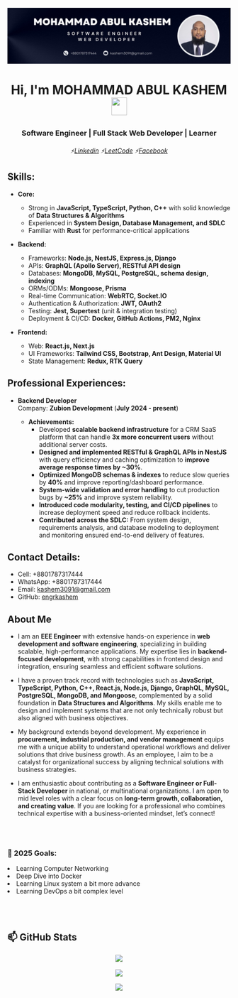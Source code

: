 ![Kashem](abul_kashem.jpg)

<h1 align="center">Hi, I'm MOHAMMAD ABUL KASHEM <img src="https://media.giphy.com/media/hvRJCLFzcasrR4ia7z/giphy.gif" width="35px" height="40px" ></h1>
<h3 align="center">Software Engineer | Full Stack Web Developer | Learner</h3>
<h6 align="center">

⚡[Linkedin](https://www.linkedin.com/in/mohammad-abul-kashem/)
⚡[LeetCode](https://leetcode.com/engrkashem/)
⚡[Facebook](https://www.facebook.com/ksmbd)

</h6>

## Skills:

- **Core:**

  - Strong in **JavaScript, TypeScript, Python, C++** with solid knowledge of **Data Structures & Algorithms**
  - Experienced in **System Design, Database Management, and SDLC**
  - Familiar with **Rust** for performance-critical applications

- **Backend:**

  - Frameworks: **Node.js, NestJS, Express.js, Django**
  - APIs: **GraphQL (Apollo Server), RESTful API design**
  - Databases: **MongoDB, MySQL, PostgreSQL, schema design, indexing**
  - ORMs/ODMs: **Mongoose, Prisma**
  - Real-time Communication: **WebRTC, Socket.IO**
  - Authentication & Authorization: **JWT, OAuth2**
  - Testing: **Jest, Supertest** (unit & integration testing)
  - Deployment & CI/CD: **Docker, GitHub Actions, PM2, Nginx**

- **Frontend:**
  - Web: **React.js, Next.js**
  - UI Frameworks: **Tailwind CSS, Bootstrap, Ant Design, Material UI**
  - State Management: **Redux, RTK Query**

## Professional Experiences:

- **Backend Developer** <br/>
  Company: **Zubion Development** (**July 2024 - present**)

  - **Achievements:**
    - Developed **scalable backend infrastructure** for a CRM SaaS platform that can handle **3x more concurrent users** without additional server costs.
    - **Designed and implemented RESTful & GraphQL APIs in NestJS** with query efficiency and caching optimization to **improve average response times by ~30%**.
    - **Optimized MongoDB schemas & indexes** to reduce slow queries by **40%** and improve reporting/dashboard performance.
    - **System-wide validation and error handling** to cut production bugs by **~25%** and improve system reliability.
    - **Introduced code modularity, testing, and CI/CD pipelines** to increase deployment speed and reduce rollback incidents.
    - **Contributed across the SDLC:** From system design, requirements analysis, and database modeling to deployment and monitoring ensured end-to-end delivery of features.

## Contact Details:

- Cell: +8801787317444
- WhatsApp: +8801787317444
- Email: kashem3091@gmail.com
- GitHub: [engrkashem](https://github.com/engrkashem)

## About Me

- I am an **EEE Engineer** with extensive hands-on experience in **web development and software engineering**, specializing in building scalable, high-performance applications. My expertise lies in **backend-focused development**, with strong capabilities in frontend design and integration, ensuring seamless and efficient software solutions.

- I have a proven track record with technologies such as **JavaScript, TypeScript, Python, C++, React.js, Node.js, Django, GraphQL, MySQL, PostgreSQL, MongoDB, and Mongoose**, complemented by a solid foundation in **Data Structures and Algorithms**. My skills enable me to design and implement systems that are not only technically robust but also aligned with business objectives.

- My background extends beyond development. My experience in **procurement, industrial production, and vendor management** equips me with a unique ability to understand operational workflows and deliver solutions that drive business growth. As an employee, I aim to be a catalyst for organizational success by aligning technical solutions with business strategies.

- I am enthusiastic about contributing as a **Software Engineer or Full-Stack Developer** in national, or multinational organizations. I am open to mid level roles with a clear focus on **long-term growth, collaboration, and creating value**. If you are looking for a professional who combines technical expertise with a business-oriented mindset, let’s connect!

  <br/>
  <br/>

### 🥅 2025 Goals:

<li>Learning Computer Networking</li>
<li>Deep Dive into Docker </li>
<li>Learning Linux system a bit more advance</li>
<li>Learning DevOps a bit complex level</li>

<br/>
<br/>
<br/>

## 📫 GitHub Stats

<p align="center">
  <img align="center" src="https://github-readme-stats.vercel.app/api?username=engrkashem&theme=radical&hide_border=false&include_all_commits=false&count_private=false"/>
</p>
<p align="center">
  <img align="center" src="https://github-readme-streak-stats.herokuapp.com/?user=engrkashem&theme=dark&hide_border=true"/>
</p>

<p align="center">
  <img align="center" src="https://github-readme-stats.vercel.app/api/top-langs/?username=engrkashem&theme=default&hide_border=false&include_all_commits=true&count_private=false&layout=compact"/>
</p>

<!--
**engrkashem/engrkashem** is a ✨ _special_ ✨ repository because its `README.md` (this file) appears on your GitHub profile.

Here are some ideas to get you started:

- 🔭 I’m currently working on ...
- 🌱 I’m currently learning ...
- 👯 I’m looking to collaborate on ...
- 🤔 I’m looking for help with ...
- 💬 Ask me about ...
- 📫 How to reach me: ...
- 😄 Pronouns: ...
- ⚡ Fun fact: ...
-->
